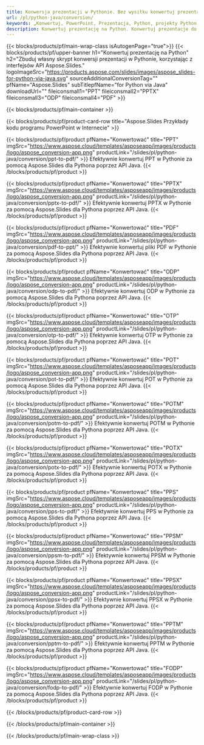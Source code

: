 ```yaml
---
title: Konwersja prezentacji w Pythonie. Bez wysiłku konwertuj prezentacje za pomocą Aspose.Slides.
url: /pl/python-java/conversion/
keywords: „Konwertuj, PowerPoint, Prezentacja, Python, projekty Python, biblioteki Python, PDF, Konwertuj na PDF, PPT na PDF”
description: Konwertuj prezentację na Python. Konwertuj prezentacje do JPG, PNG, HTML i innych formatów za pomocą Aspose.Slides.
---
```


{{< blocks/products/pf/main-wrap-class isAutogenPage="true">}}
{{< blocks/products/pf/upper-banner h1="Konwertuj prezentację na Python" h2="Zbuduj własny skrypt konwersji prezentacji w Pythonie, korzystając z interfejsów API Aspose.Slides." logoImageSrc="https://products.aspose.com/slides/images/aspose_slides-for-python-via-java.svg" sourceAdditionalConversionTag="" pfName="Aspose.Slides" subTitlepfName="for Python via Java" downloadUrl="" fileiconsmall1="PPT" fileiconsmall2="PPTX" fileiconsmall3="ODP" fileiconsmall4="PDF" >}}

{{< blocks/products/pf/main-container >}}

{{< blocks/products/pf/product-card-row title="Aspose.Slides Przykłady kodu programu PowerPoint w Internecie" >}}

{{< blocks/products/pf/product pfName="Konwertować" title="PPT" imgSrc="https://www.aspose.cloud/templates/asposeapp/images/products/logo/aspose_conversion-app.png" productLink="/slides/pl/python-java/conversion/ppt-to-pdf/" >}}
Efektywnie konwertuj PPT w Pythonie za pomocą Aspose.Slides dla Pythona poprzez API Java.
{{< /blocks/products/pf/product >}}
{{< blocks/products/pf/product pfName="Konwertować" title="PPTX" imgSrc="https://www.aspose.cloud/templates/asposeapp/images/products/logo/aspose_conversion-app.png" productLink="/slides/pl/python-java/conversion/pptx-to-pdf/" >}}
Efektywnie konwertuj PPTX w Pythonie za pomocą Aspose.Slides dla Pythona poprzez API Java.
{{< /blocks/products/pf/product >}}
{{< blocks/products/pf/product pfName="Konwertować" title="PDF" imgSrc="https://www.aspose.cloud/templates/asposeapp/images/products/logo/aspose_conversion-app.png" productLink="/slides/pl/python-java/conversion/pdf-to-ppt/" >}}
Efektywnie konwertuj pliki PDF w Pythonie za pomocą Aspose.Slides dla Pythona poprzez API Java.
{{< /blocks/products/pf/product >}}
{{< blocks/products/pf/product pfName="Konwertować" title="ODP" imgSrc="https://www.aspose.cloud/templates/asposeapp/images/products/logo/aspose_conversion-app.png" productLink="/slides/pl/python-java/conversion/odp-to-pdf/" >}}
Efektywnie konwertuj ODP w Pythonie za pomocą Aspose.Slides dla Pythona poprzez API Java.
{{< /blocks/products/pf/product >}}
{{< blocks/products/pf/product pfName="Konwertować" title="OTP" imgSrc="https://www.aspose.cloud/templates/asposeapp/images/products/logo/aspose_conversion-app.png" productLink="/slides/pl/python-java/conversion/otp-to-pdf/" >}}
Efektywnie konwertuj OTP w Pythonie za pomocą Aspose.Slides dla Pythona poprzez API Java.
{{< /blocks/products/pf/product >}}
{{< blocks/products/pf/product pfName="Konwertować" title="POT" imgSrc="https://www.aspose.cloud/templates/asposeapp/images/products/logo/aspose_conversion-app.png" productLink="/slides/pl/python-java/conversion/pot-to-pdf/" >}}
Efektywnie konwertuj POT w Pythonie za pomocą Aspose.Slides dla Pythona poprzez API Java.
{{< /blocks/products/pf/product >}}
{{< blocks/products/pf/product pfName="Konwertować" title="POTM" imgSrc="https://www.aspose.cloud/templates/asposeapp/images/products/logo/aspose_conversion-app.png" productLink="/slides/pl/python-java/conversion/potm-to-pdf/" >}}
Efektywnie konwertuj POTM w Pythonie za pomocą Aspose.Slides dla Pythona poprzez API Java.
{{< /blocks/products/pf/product >}}
{{< blocks/products/pf/product pfName="Konwertować" title="POTX" imgSrc="https://www.aspose.cloud/templates/asposeapp/images/products/logo/aspose_conversion-app.png" productLink="/slides/pl/python-java/conversion/potx-to-pdf/" >}}
Efektywnie konwertuj POTX w Pythonie za pomocą Aspose.Slides dla Pythona poprzez API Java.
{{< /blocks/products/pf/product >}}
{{< blocks/products/pf/product pfName="Konwertować" title="PPS" imgSrc="https://www.aspose.cloud/templates/asposeapp/images/products/logo/aspose_conversion-app.png" productLink="/slides/pl/python-java/conversion/pps-to-pdf/" >}}
Efektywnie konwertuj PPS w Pythonie za pomocą Aspose.Slides dla Pythona poprzez API Java.
{{< /blocks/products/pf/product >}}
{{< blocks/products/pf/product pfName="Konwertować" title="PPSM" imgSrc="https://www.aspose.cloud/templates/asposeapp/images/products/logo/aspose_conversion-app.png" productLink="/slides/pl/python-java/conversion/ppsm-to-pdf/" >}}
Efektywnie konwertuj PPSM w Pythonie za pomocą Aspose.Slides dla Pythona poprzez API Java.
{{< /blocks/products/pf/product >}}
{{< blocks/products/pf/product pfName="Konwertować" title="PPSX" imgSrc="https://www.aspose.cloud/templates/asposeapp/images/products/logo/aspose_conversion-app.png" productLink="/slides/pl/python-java/conversion/ppsx-to-pdf/" >}}
Efektywnie konwertuj PPSX w Pythonie za pomocą Aspose.Slides dla Pythona poprzez API Java.
{{< /blocks/products/pf/product >}}
{{< blocks/products/pf/product pfName="Konwertować" title="PPTM" imgSrc="https://www.aspose.cloud/templates/asposeapp/images/products/logo/aspose_conversion-app.png" productLink="/slides/pl/python-java/conversion/pptm-to-pdf/" >}}
Efektywnie konwertuj PPTM w Pythonie za pomocą Aspose.Slides dla Pythona poprzez API Java.
{{< /blocks/products/pf/product >}}
{{< blocks/products/pf/product pfName="Konwertować" title="FODP" imgSrc="https://www.aspose.cloud/templates/asposeapp/images/products/logo/aspose_conversion-app.png" productLink="/slides/pl/python-java/conversion/fodp-to-pdf/" >}}
Efektywnie konwertuj FODP w Pythonie za pomocą Aspose.Slides dla Pythona poprzez API Java.
{{< /blocks/products/pf/product >}}


{{< /blocks/products/pf/product-card-row >}}

{{< /blocks/products/pf/main-container >}}
    
{{< /blocks/products/pf/main-wrap-class >}}
